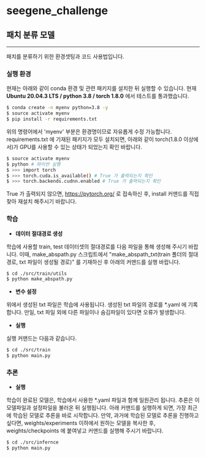 # seegene_challenge
## 패치 분류 모델

---

패치를 분류하기 위한 환경셋팅과 코드 사용법입니다.

### 실행 환경

현재는 아래와 같이 conda 환경 및 관련 패키지를 설치한 뒤 실행할 수 있습니다. 현재 **Ubuntu 20.04.3 LTS / python 3.8 / torch 1.8.0** 에서 테스트를 통과했습니다.
```bash
$ conda create -n myenv python=3.8 -y
$ source activate myenv
$ pip install -r requirements.txt
```
위의 명령어에서 'myenv' 부분은 환경명이므로 자유롭게 수정 가능합니다. requirements.txt 에 기재된 패키지가 모두 설치되면,
아래와 같이 torch(1.8.0 이상에서)가 GPU를 사용할 수 있는 상태가 되었는지 확인 바랍니다. 

```bash
$ source activate myenv
$ python # 파이썬 실행
$ >>> import torch
$ >>> torch.cuda.is_available() # True 가 출력되는지 확인 
$ >>> torch.backends.cudnn.enabled # True 가 출력되는지 확인 
```
True 가 출력되지 않으면, https://pytorch.org/ 로 접속하신 후, install 커맨드를 직접 찾아 재설치 해주시기 바랍니다.


### 학습 
* **데이터 절대경로 생성**

학습에 사용할 train, test 데이터셋의 절대경로를 다음 파일을 통해 생성해 주시기 바랍니다. 이때, make_abspath.py 스크립트에서
"make_abspath_txt(train 폴더의 절대경로, txt 파일이 생성될 경로)" 를 기재하신 후 아래의 커맨드를 실행 바랍니다. 
```bash
$ cd ./src/train/utils
$ python make_abspath.py
```

* **변수 설정**

위에서 생성된 txt 파일은 학습에 사용됩니다. 생성된 txt 파일의 경로를 *.yaml 에 기록합니다. 만일, txt 파일 외에 다른 파일이나 
숨김파일이 있다면 오류가 발생합니다.

* **실행**

실행 커맨드는 다음과 같습니다.
```bash
$ cd ./src/train
$ python main.py
```

### 추론

* **실행**

학습이 완료된 모델은, 학습에서 사용한 *.yaml 파일과 함께 일원관리 됩니다. 추론은 이 모델파일과 설정파일을 불러온 뒤 실행됩니다.
아래 커맨드를 실행하게 되면, 가장 최근에 학습된 모델로 추론을 바로 시작합니다. 만약, 과거에 학습된 모델로 추론을 진행하고 싶다면, weights/experiments 
이하에서 원하는 모델을 복사한 후, weights/checkpoints 에 붙여넣고 커맨드를 실행해 주시기 바랍니다.
```bash
$ cd ./src/infernce
$ python main.py
```
